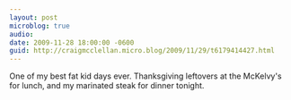 ```yaml
---
layout: post
microblog: true
audio: 
date: 2009-11-28 18:00:00 -0600
guid: http://craigmcclellan.micro.blog/2009/11/29/t6179414427.html
---
```

One of my best fat kid days ever.  Thanksgiving leftovers at the McKelvy's for lunch, and my marinated steak for dinner tonight.
